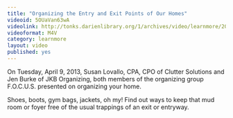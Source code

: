 ```yaml
---
title: "Organizing the Entry and Exit Points of Our Homes"
videoid: 5OUaVan63wA
videolink: http://tonks.darienlibrary.org/1/archives/video/learnmore/20130409_organize_entry_exits.m4v
videoformat: M4V
category: learnmore
layout: video
published: yes
---
```


On Tuesday, April 9, 2013, Susan Lovallo, CPA, CPO of Clutter Solutions and Jen Burke of JKB Organizing, both members of the organizing group F.O.C.U.S. presented on organizing your home.

Shoes, boots, gym bags, jackets, oh my! Find out ways to keep that mud room or foyer free of the usual trappings of an exit or entryway.